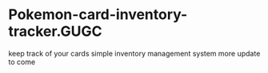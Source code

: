 # Pokemon-card-inventory-tracker.GUGC
keep track of your cards simple inventory management system more update to come
